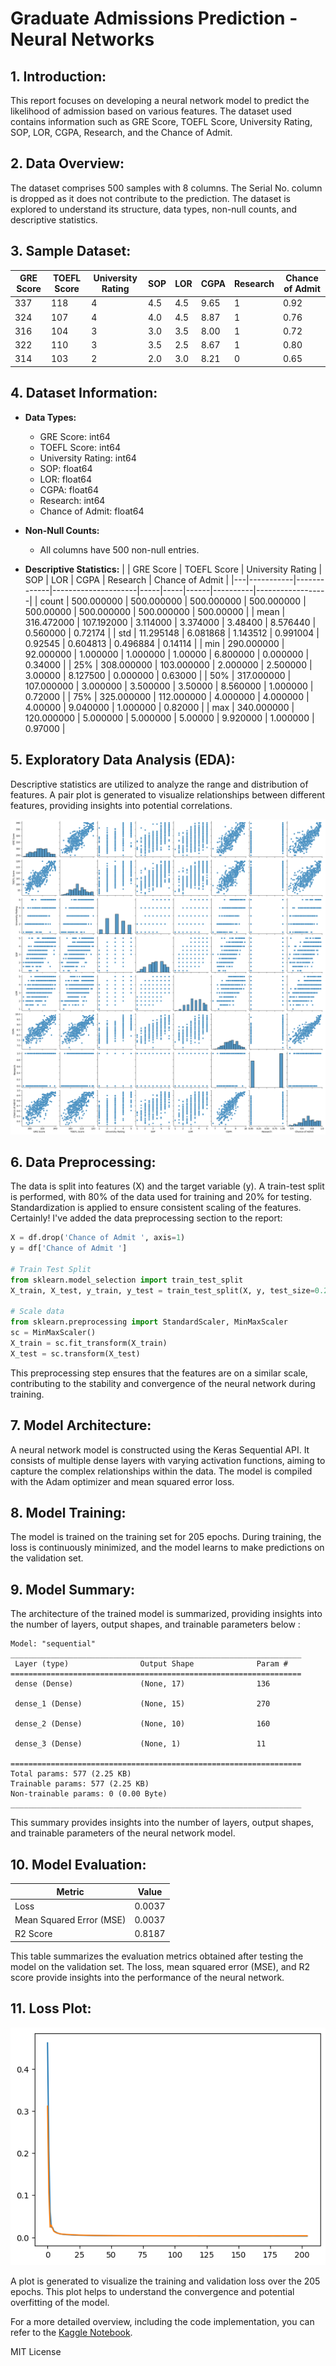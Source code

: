 # Graduate Admissions Prediction - Neural Networks

## 1. Introduction:
This report focuses on developing a neural network model to predict the likelihood of admission based on various features. The dataset used contains information such as GRE Score, TOEFL Score, University Rating, SOP, LOR, CGPA, Research, and the Chance of Admit.

## 2. Data Overview:
The dataset comprises 500 samples with 8 columns. The Serial No. column is dropped as it does not contribute to the prediction. The dataset is explored to understand its structure, data types, non-null counts, and descriptive statistics.

## 3. Sample Dataset:
| GRE Score | TOEFL Score | University Rating | SOP | LOR | CGPA | Research | Chance of Admit |
|-----------|-------------|---------------------|-----|-----|------|----------|------------------|
| 337       | 118         | 4                   | 4.5 | 4.5 | 9.65 | 1        | 0.92             |
| 324       | 107         | 4                   | 4.0 | 4.5 | 8.87 | 1        | 0.76             |
| 316       | 104         | 3                   | 3.0 | 3.5 | 8.00 | 1        | 0.72             |
| 322       | 110         | 3                   | 3.5 | 2.5 | 8.67 | 1        | 0.80             |
| 314       | 103         | 2                   | 2.0 | 3.0 | 8.21 | 0        | 0.65             |

## 4. Dataset Information:
- **Data Types:**
  - GRE Score: int64
  - TOEFL Score: int64
  - University Rating: int64
  - SOP: float64
  - LOR: float64
  - CGPA: float64
  - Research: int64
  - Chance of Admit: float64

- **Non-Null Counts:**
  - All columns have 500 non-null entries.

- **Descriptive Statistics:**
  | | GRE Score | TOEFL Score | University Rating | SOP | LOR | CGPA | Research | Chance of Admit |
  |---|-----------|-------------|---------------------|-----|-----|------|----------|------------------|
  | count | 500.000000 | 500.000000 | 500.000000 | 500.000000 | 500.00000 | 500.000000 | 500.000000 | 500.00000 |
  | mean | 316.472000 | 107.192000 | 3.114000 | 3.374000 | 3.48400 | 8.576440 | 0.560000 | 0.72174 |
  | std | 11.295148 | 6.081868 | 1.143512 | 0.991004 | 0.92545 | 0.604813 | 0.496884 | 0.14114 |
  | min | 290.000000 | 92.000000 | 1.000000 | 1.000000 | 1.00000 | 6.800000 | 0.000000 | 0.34000 |
  | 25% | 308.000000 | 103.000000 | 2.000000 | 2.500000 | 3.00000 | 8.127500 | 0.000000 | 0.63000 |
  | 50% | 317.000000 | 107.000000 | 3.000000 | 3.500000 | 3.50000 | 8.560000 | 1.000000 | 0.72000 |
  | 75% | 325.000000 | 112.000000 | 4.000000 | 4.000000 | 4.00000 | 9.040000 | 1.000000 | 0.82000 |
  | max | 340.000000 | 120.000000 | 5.000000 | 5.000000 | 5.00000 | 9.920000 | 1.000000 | 0.97000 |

## 5. Exploratory Data Analysis (EDA):
Descriptive statistics are utilized to analyze the range and distribution of features. A pair plot is generated to visualize relationships between different features, providing insights into potential correlations.

![eda](https://github.com/Kunal3012/NeuralNetworks_GraduateAdmissionPrediction/blob/main/pearplot.png)

## 6. Data Preprocessing:
The data is split into features (X) and the target variable (y). A train-test split is performed, with 80% of the data used for training and 20% for testing. Standardization is applied to ensure consistent scaling of the features.
Certainly! I've added the data preprocessing section to the report:

```python
X = df.drop('Chance of Admit ', axis=1)
y = df['Chance of Admit ']

# Train Test Split 
from sklearn.model_selection import train_test_split
X_train, X_test, y_train, y_test = train_test_split(X, y, test_size=0.2, random_state=42)

# Scale data 
from sklearn.preprocessing import StandardScaler, MinMaxScaler
sc = MinMaxScaler()
X_train = sc.fit_transform(X_train)
X_test = sc.transform(X_test)
```

This preprocessing step ensures that the features are on a similar scale, contributing to the stability and convergence of the neural network during training.

## 7. Model Architecture:
A neural network model is constructed using the Keras Sequential API. It consists of multiple dense layers with varying activation functions, aiming to capture the complex relationships within the data. The model is compiled with the Adam optimizer and mean squared error loss.

## 8. Model Training:
The model is trained on the training set for 205 epochs. During training, the loss is continuously minimized, and the model learns to make predictions on the validation set.

## 9. Model Summary:
The architecture of the trained model is summarized, providing insights into the number of layers, output shapes, and trainable parameters below :

```
Model: "sequential"
_________________________________________________________________
 Layer (type)                Output Shape              Param #   
=================================================================
 dense (Dense)               (None, 17)                136       
                                                                 
 dense_1 (Dense)             (None, 15)                270       
                                                                 
 dense_2 (Dense)             (None, 10)                160       
                                                                 
 dense_3 (Dense)             (None, 1)                 11        
                                                                 
=================================================================
Total params: 577 (2.25 KB)
Trainable params: 577 (2.25 KB)
Non-trainable params: 0 (0.00 Byte)
_________________________________________________________________
```

This summary provides insights into the number of layers, output shapes, and trainable parameters of the neural network model.

## 10. Model Evaluation:



| **Metric**              | **Value**                     |
|-------------------------|-------------------------------|
| Loss                    | 0.0037                        |
| Mean Squared Error (MSE)| 0.0037                        |
| R2 Score                | 0.8187                        |

This table summarizes the evaluation metrics obtained after testing the model on the validation set. The loss, mean squared error (MSE), and R2 score provide insights into the performance of the neural network.

## 11. Loss Plot:

![model training/epochs](https://github.com/Kunal3012/NeuralNetworks_GraduateAdmissionPrediction/blob/main/download.png)
    
A plot is generated to visualize the training and validation loss over the 205 epochs. This plot helps to understand the convergence and potential overfitting of the model.

For a more detailed overview, including the code implementation, you can refer to the [Kaggle Notebook](https://www.kaggle.com/code/kunal30122002/neuralnetworks-graduateadmissionprediction).

MIT License
